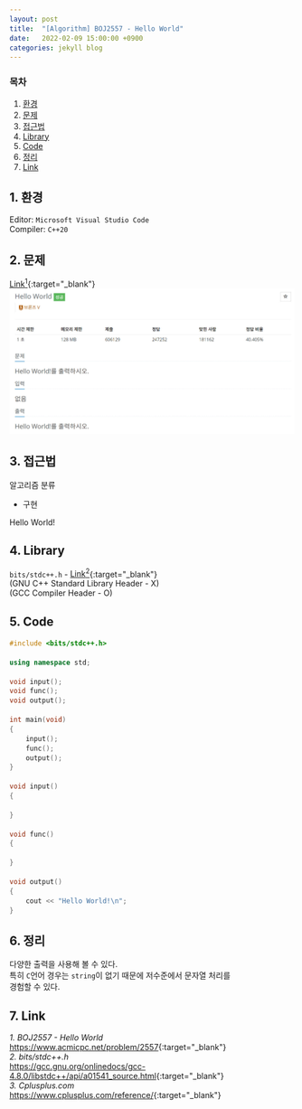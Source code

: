 ```yaml
---
layout: post
title:  "[Algorithm] BOJ2557 - Hello World"
date:   2022-02-09 15:00:00 +0900
categories: jekyll blog
---
```

### 목차
1. [환경](#1-환경)
2. [문제](#2-문제)
3. [접근법](#3-접근법)
4. [Library](#4-library)
5. [Code](#5-code)
6. [정리](#6-정리)
7. [Link](#7-link)

## 1. 환경
Editor: `Microsoft Visual Studio Code`  
Compiler: `C++20`

## 2. 문제
[Link<sup>1</sup>](https://www.acmicpc.net/problem/2557){:target="_blank"}
![BOJ2557](/assets/images/2022/02/09/BOJ2557.jpg)

## 3. 접근법
알고리즘 분류
 * 구현

Hello World!

## 4. Library
`bits/stdc++.h` - [Link<sup>2</sup>](https://gcc.gnu.org/onlinedocs/gcc-4.8.0/libstdc++/api/a01541_source.html){:target="_blank"}  
(GNU C++ Standard Library Header - X)  
(GCC Compiler Header - O)

## 5. Code
```cpp
#include <bits/stdc++.h>

using namespace std;

void input();
void func();
void output();

int main(void)
{
    input();
    func();
    output();
}

void input()
{

}

void func()
{

}

void output()
{
    cout << "Hello World!\n";
}
```

## 6. 정리
다양한 출력을 사용해 볼 수 있다.  
특히 `C`언어 경우는 `string`이 없기 때문에 저수준에서 문자열 처리를  
경험할 수 있다.

## 7. Link
*1. BOJ2557 - Hello World*  
<https://www.acmicpc.net/problem/2557>{:target="_blank"}  
*2. bits/stdc++.h*  
<https://gcc.gnu.org/onlinedocs/gcc-4.8.0/libstdc++/api/a01541_source.html>{:target="_blank"}  
*3. Cplusplus.com*  
<https://www.cplusplus.com/reference/>{:target="_blank"}